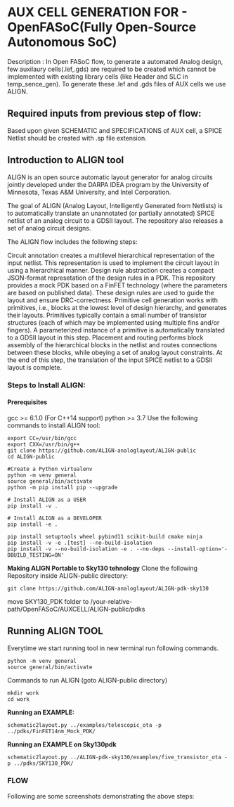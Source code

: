 # AUX CELL GENERATION FOR - OpenFASoC(Fully Open-Source Autonomous SoC)
Description : In Open FASoC flow, to generate a automated Analog design, few auxilaury cells(.lef,.gds) are required to be created which cannot be implemented with existing library cells (like Header and SLC in temp_sence_gen). To generate these .lef and .gds files of AUX cells we use ALIGN.

## Required inputs from previous step of flow:
Based upon given SCHEMATIC and SPECIFICATIONS of AUX cell, a SPICE Netlist should be created with .sp file extension.

## Introduction to ALIGN tool
ALIGN is an open source automatic layout generator for analog circuits jointly developed under the DARPA IDEA program by the University of Minnesota, Texas A&M University, and Intel Corporation.

The goal of ALIGN (Analog Layout, Intelligently Generated from Netlists) is to automatically translate an unannotated (or partially annotated) SPICE netlist of an analog circuit to a GDSII layout. The repository also releases a set of analog circuit designs.

The ALIGN flow includes the following steps:

Circuit annotation creates a multilevel hierarchical representation of the input netlist. This representation is used to implement the circuit layout in using a hierarchical manner. Design rule abstraction creates a compact JSON-format represetation of the design rules in a PDK. This repository provides a mock PDK based on a FinFET technology (where the parameters are based on published data). These design rules are used to guide the layout and ensure DRC-correctness. Primitive cell generation works with primitives, i.e., blocks at the lowest level of design hierarchy, and generates their layouts. Primitives typically contain a small number of transistor structures (each of which may be implemented using multiple fins and/or fingers). A parameterized instance of a primitive is automatically translated to a GDSII layout in this step. Placement and routing performs block assembly of the hierarchical blocks in the netlist and routes connections between these blocks, while obeying a set of analog layout constraints. At the end of this step, the translation of the input SPICE netlist to a GDSII layout is complete.

### Steps to Install ALIGN:

#### Prerequisites

gcc >= 6.1.0 (For C++14 support)
python >= 3.7
  Use the following commands to install ALIGN tool:
  ```
  export CC=/usr/bin/gcc
export CXX=/usr/bin/g++
git clone https://github.com/ALIGN-analoglayout/ALIGN-public
cd ALIGN-public

#Create a Python virtualenv
python -m venv general
source general/bin/activate
python -m pip install pip --upgrade

# Install ALIGN as a USER
pip install -v .

# Install ALIGN as a DEVELOPER
pip install -e .

pip install setuptools wheel pybind11 scikit-build cmake ninja
pip install -v -e .[test] --no-build-isolation
pip install -v --no-build-isolation -e . --no-deps --install-option='-DBUILD_TESTING=ON'
```
**Making ALIGN Portable to Sky130 tehnology**
Clone the following Repository inside ALIGN-public directory:
```
git clone https://github.com/ALIGN-analoglayout/ALIGN-pdk-sky130
```
move SKY130_PDK folder to /your-relative-path/OpenFASoC/AUXCELL/ALIGN-public/pdks

## Running ALIGN TOOL

Everytime we start running tool in new terminal run following commands.
```
python -m venv general
source general/bin/activate
```
Commands to run ALIGN (goto ALIGN-public directory)

```
mkdir work
cd work
```
**Running an EXAMPLE:**

```
schematic2layout.py ../examples/telescopic_ota -p ../pdks/FinFET14nm_Mock_PDK/
```
**Running an EXAMPLE on Sky130pdk**
```
schematic2layout.py ../ALIGN-pdk-sky130/examples/five_transistor_ota -p ../pdks/SKY130_PDK/
```

### FLOW
Following are some screenshots demonstrating the above steps:

